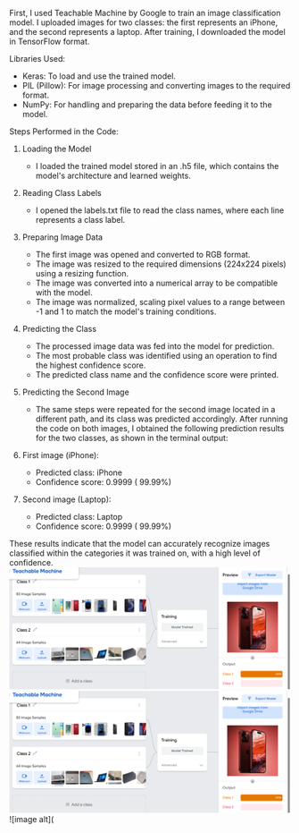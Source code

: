 First, I used Teachable Machine by Google to train an image classification model. I uploaded images for two classes: the first represents an iPhone, and the second represents a laptop. After training, I downloaded the model in TensorFlow format.  

 Libraries Used:  
- Keras: To load and use the trained model.  
- PIL (Pillow): For image processing and converting images to the required format.  
- NumPy: For handling and preparing the data before feeding it to the model.  

Steps Performed in the Code:  
1. Loading the Model  
   - I loaded the trained model stored in an .h5 file, which contains the model's architecture and learned weights.  

2. Reading Class Labels  
   - I opened the labels.txt file to read the class names, where each line represents a class label.  

3. Preparing Image Data 
   - The first image was opened and converted to RGB format.  
   - The image was resized to the required dimensions (224x224 pixels) using a resizing function.  
   - The image was converted into a numerical array to be compatible with the model.  
   - The image was normalized, scaling pixel values to a range between -1 and 1 to match the model's training conditions.  

4. Predicting the Class  
   - The processed image data was fed into the model for prediction.  
   - The most probable class was identified using an operation to find the highest confidence score.  
   - The predicted class name and the confidence score were printed.  

5. Predicting the Second Image 
   - The same steps were repeated for the second image located in a different path, and its class was predicted accordingly.
     After running the code on both images, I obtained the following prediction results for the two classes, as shown in the terminal output:

1. First image (iPhone):  
   - Predicted class: iPhone  
   - Confidence score: 0.9999 ( 99.99%)  

2. Second image (Laptop): 
   - Predicted class: Laptop  
   - Confidence score: 0.9999 ( 99.99%)  

These results indicate that the model can accurately recognize images classified within the categories it was trained on, with a high level of confidence.
![image alt](https://github.com/aishah8/model.py./blob/0c07a406e80d0c6466c9aeff5d71cecfaefb0638/Screenshot%20(1).png)
![image alt](https://github.com/aishah8/model.py./blob/6c77ba02d5cde0f0aeeb3c53e10c98a986b46d38/Screenshot%20(1).png)
![image alt](

